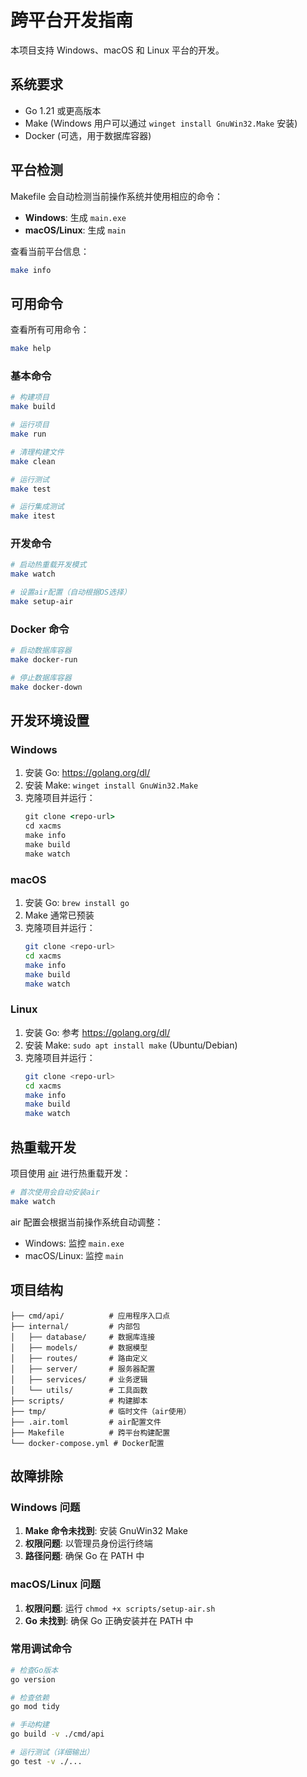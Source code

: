 # 跨平台开发指南

本项目支持 Windows、macOS 和 Linux 平台的开发。

## 系统要求

-   Go 1.21 或更高版本
-   Make (Windows 用户可以通过 `winget install GnuWin32.Make` 安装)
-   Docker (可选，用于数据库容器)

## 平台检测

Makefile 会自动检测当前操作系统并使用相应的命令：

-   **Windows**: 生成 `main.exe`
-   **macOS/Linux**: 生成 `main`

查看当前平台信息：

```bash
make info
```

## 可用命令

查看所有可用命令：

```bash
make help
```

### 基本命令

```bash
# 构建项目
make build

# 运行项目
make run

# 清理构建文件
make clean

# 运行测试
make test

# 运行集成测试
make itest
```

### 开发命令

```bash
# 启动热重载开发模式
make watch

# 设置air配置（自动根据OS选择）
make setup-air
```

### Docker 命令

```bash
# 启动数据库容器
make docker-run

# 停止数据库容器
make docker-down
```

## 开发环境设置

### Windows

1. 安装 Go: https://golang.org/dl/
2. 安装 Make: `winget install GnuWin32.Make`
3. 克隆项目并运行：
    ```cmd
    git clone <repo-url>
    cd xacms
    make info
    make build
    make watch
    ```

### macOS

1. 安装 Go: `brew install go`
2. Make 通常已预装
3. 克隆项目并运行：
    ```bash
    git clone <repo-url>
    cd xacms
    make info
    make build
    make watch
    ```

### Linux

1. 安装 Go: 参考 https://golang.org/dl/
2. 安装 Make: `sudo apt install make` (Ubuntu/Debian)
3. 克隆项目并运行：
    ```bash
    git clone <repo-url>
    cd xacms
    make info
    make build
    make watch
    ```

## 热重载开发

项目使用 [air](https://github.com/air-verse/air) 进行热重载开发：

```bash
# 首次使用会自动安装air
make watch
```

air 配置会根据当前操作系统自动调整：

-   Windows: 监控 `main.exe`
-   macOS/Linux: 监控 `main`

## 项目结构

```
├── cmd/api/          # 应用程序入口点
├── internal/         # 内部包
│   ├── database/     # 数据库连接
│   ├── models/       # 数据模型
│   ├── routes/       # 路由定义
│   ├── server/       # 服务器配置
│   ├── services/     # 业务逻辑
│   └── utils/        # 工具函数
├── scripts/          # 构建脚本
├── tmp/              # 临时文件（air使用）
├── .air.toml         # air配置文件
├── Makefile          # 跨平台构建配置
└── docker-compose.yml # Docker配置
```

## 故障排除

### Windows 问题

1. **Make 命令未找到**: 安装 GnuWin32 Make
2. **权限问题**: 以管理员身份运行终端
3. **路径问题**: 确保 Go 在 PATH 中

### macOS/Linux 问题

1. **权限问题**: 运行 `chmod +x scripts/setup-air.sh`
2. **Go 未找到**: 确保 Go 正确安装并在 PATH 中

### 常用调试命令

```bash
# 检查Go版本
go version

# 检查依赖
go mod tidy

# 手动构建
go build -v ./cmd/api

# 运行测试（详细输出）
go test -v ./...
```
